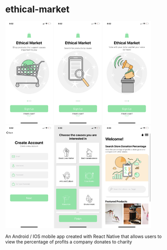 # ethical-market 
 <img src="https://github.com/dariamartin/ethical-market/blob/master/appPictures/IMG-1167.PNG" width="150"> <img src="https://github.com/dariamartin/ethical-market/blob/master/appPictures/IMG-1168.PNG" width="150"> <img src="https://github.com/dariamartin/ethical-market/blob/master/appPictures/IMG-1169.PNG" width="150">  <img src="https://github.com/dariamartin/ethical-market/blob/master/appPictures/IMG-1170.PNG" width="150"> <img src="https://github.com/dariamartin/ethical-market/blob/master/appPictures/IMG-1171.PNG" width="150"> <img src="https://github.com/dariamartin/ethical-market/blob/master/appPictures/IMG-1172.PNG" width="150"> 


An Android / IOS mobile app created with React Native that allows users to view the percentage of profits a company donates to charity

